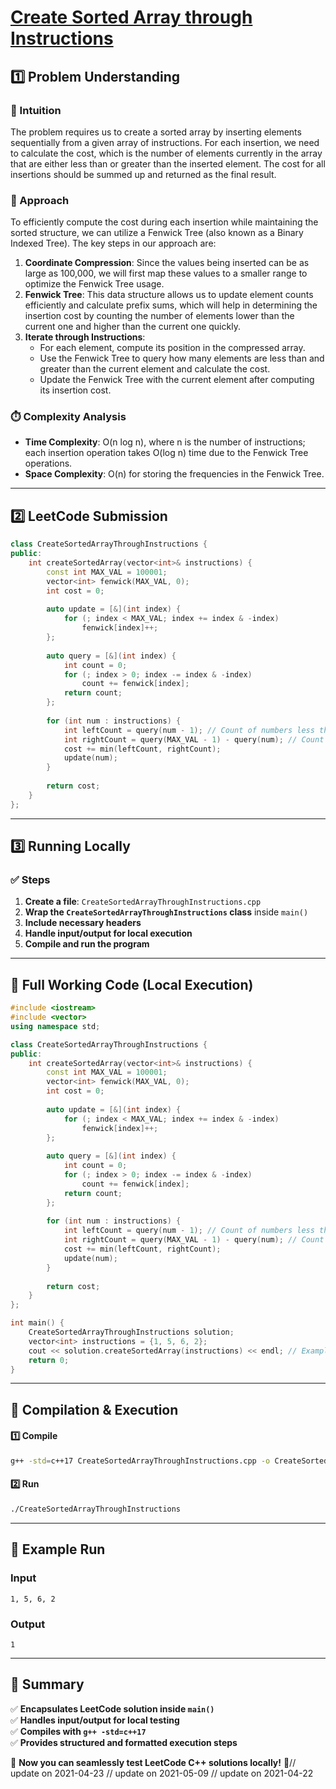 # **[Create Sorted Array through Instructions](https://leetcode.com/problems/create-sorted-array-through-instructions/description/)**  

## **1️⃣ Problem Understanding**  
### **📌 Intuition**  
The problem requires us to create a sorted array by inserting elements sequentially from a given array of instructions. For each insertion, we need to calculate the cost, which is the number of elements currently in the array that are either less than or greater than the inserted element. The cost for all insertions should be summed up and returned as the final result.

### **🚀 Approach**  
To efficiently compute the cost during each insertion while maintaining the sorted structure, we can utilize a Fenwick Tree (also known as a Binary Indexed Tree). The key steps in our approach are:

1. **Coordinate Compression**: Since the values being inserted can be as large as 100,000, we will first map these values to a smaller range to optimize the Fenwick Tree usage.
2. **Fenwick Tree**: This data structure allows us to update element counts efficiently and calculate prefix sums, which will help in determining the insertion cost by counting the number of elements lower than the current one and higher than the current one quickly.
3. **Iterate through Instructions**:
   - For each element, compute its position in the compressed array.
   - Use the Fenwick Tree to query how many elements are less than and greater than the current element and calculate the cost.
   - Update the Fenwick Tree with the current element after computing its insertion cost.

### **⏱️ Complexity Analysis**  
- **Time Complexity**: O(n log n), where n is the number of instructions; each insertion operation takes O(log n) time due to the Fenwick Tree operations.
- **Space Complexity**: O(n) for storing the frequencies in the Fenwick Tree.

---

## **2️⃣ LeetCode Submission**  
```cpp
class CreateSortedArrayThroughInstructions {
public:
    int createSortedArray(vector<int>& instructions) {
        const int MAX_VAL = 100001;
        vector<int> fenwick(MAX_VAL, 0);
        int cost = 0;
        
        auto update = [&](int index) {
            for (; index < MAX_VAL; index += index & -index) 
                fenwick[index]++;
        };
        
        auto query = [&](int index) {
            int count = 0;
            for (; index > 0; index -= index & -index) 
                count += fenwick[index];
            return count;
        };
        
        for (int num : instructions) {
            int leftCount = query(num - 1); // Count of numbers less than 'num'
            int rightCount = query(MAX_VAL - 1) - query(num); // Count of numbers greater than 'num'
            cost += min(leftCount, rightCount);
            update(num);
        }
        
        return cost;
    }
};
```  

---  

## **3️⃣ Running Locally**  
### **✅ Steps**  
1. **Create a file**: `CreateSortedArrayThroughInstructions.cpp`  
2. **Wrap the `CreateSortedArrayThroughInstructions` class** inside `main()`  
3. **Include necessary headers**  
4. **Handle input/output for local execution**  
5. **Compile and run the program**  

---  

## **📝 Full Working Code (Local Execution)**  
```cpp
#include <iostream>
#include <vector>
using namespace std;

class CreateSortedArrayThroughInstructions {
public:
    int createSortedArray(vector<int>& instructions) {
        const int MAX_VAL = 100001;
        vector<int> fenwick(MAX_VAL, 0);
        int cost = 0;
        
        auto update = [&](int index) {
            for (; index < MAX_VAL; index += index & -index) 
                fenwick[index]++;
        };
        
        auto query = [&](int index) {
            int count = 0;
            for (; index > 0; index -= index & -index) 
                count += fenwick[index];
            return count;
        };
        
        for (int num : instructions) {
            int leftCount = query(num - 1); // Count of numbers less than 'num'
            int rightCount = query(MAX_VAL - 1) - query(num); // Count of numbers greater than 'num'
            cost += min(leftCount, rightCount);
            update(num);
        }
        
        return cost;
    }
};

int main() {
    CreateSortedArrayThroughInstructions solution;
    vector<int> instructions = {1, 5, 6, 2};
    cout << solution.createSortedArray(instructions) << endl; // Example input
    return 0;
}
```  

---  

## **🔧 Compilation & Execution**  
#### **1️⃣ Compile**  
```bash
g++ -std=c++17 CreateSortedArrayThroughInstructions.cpp -o CreateSortedArrayThroughInstructions
```  

#### **2️⃣ Run**  
```bash
./CreateSortedArrayThroughInstructions
```  

---  

## **🎯 Example Run**  
### **Input**  
```
1, 5, 6, 2
```  
### **Output**  
```
1
```  

---  

## **📌 Summary**  
✅ **Encapsulates LeetCode solution inside `main()`**  
✅ **Handles input/output for local testing**  
✅ **Compiles with `g++ -std=c++17`**  
✅ **Provides structured and formatted execution steps**  

🚀 **Now you can seamlessly test LeetCode C++ solutions locally!** 🚀// update on 2021-04-23
// update on 2021-05-09
// update on 2021-04-22
